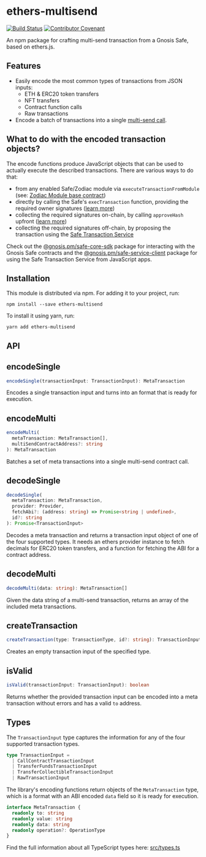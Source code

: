 # ethers-multisend

[![Build Status](https://github.com/gnosis/ethers-multisend/actions/workflows/ci.yml/badge.svg)](https://github.com/gnosis/ethers-multisend/actions/workflows/ci.yml)
[![Contributor Covenant](https://img.shields.io/badge/Contributor%20Covenant-2.1-4baaaa.svg)](https://github.com/gnosis/CODE_OF_CONDUCT)

An npm package for crafting multi-send transaction from a Gnosis Safe, based on ethers.js.

## Features

- Easily encode the most common types of transactions from JSON inputs:
  - ETH & ERC20 token transfers
  - NFT transfers
  - Contract function calls
  - Raw transactions
- Encode a batch of transactions into a single [multi-send call](https://github.com/gnosis/safe-contracts/blob/main/contracts/libraries/MultiSend.sol).

## What to do with the encoded transaction objects?

The encode functions produce JavaScript objects that can be used to actually execute the described transactions.
There are various ways to do that:

- from any enabled Safe/Zodiac module via `executeTransactionFromModule` (see: [Zodiac Module base contract](https://github.com/gnosis/zodiac/blob/master/contracts/core/Module.sol#L43))
- directly by calling the Safe's `execTransaction` function, providing the required owner signatures ([learn more](https://docs.gnosis.io/safe/docs/contracts_tx_execution/))
- collecting the required signatures on-chain, by calling `approveHash` upfront ([learn more](https://docs.gnosis.io/safe/docs/contracts_tx_execution/#on-chain-approvals))
- collecting the required signatures off-chain, by proposing the transaction using the [Safe Transaction Service](https://docs.gnosis.io/safe/docs/tutorial_tx_service_initiate_sign/)

Check out the [@gnosis.pm/safe-core-sdk](https://github.com/gnosis/safe-core-sdk/tree/main/packages/safe-core-sdk) package for interacting with the Gnosis Safe contracts and the [@gnosis.pm/safe-service-client](https://github.com/gnosis/safe-core-sdk/tree/main/packages/safe-service-client) package for using the Safe Transaction Service from JavaScript apps.

## Installation

This module is distributed via npm. For adding it to your project, run:

```
npm install --save ethers-multisend
```

To install it using yarn, run:

```
yarn add ethers-multisend
```

## API

## encodeSingle

```ts
encodeSingle(transactionInput: TransactionInput): MetaTransaction
```

Encodes a single transaction input and turns into an format that is ready for execution.

## encodeMulti

```ts
encodeMulti(
  metaTransaction: MetaTransaction[], 
  multiSendContractAddress?: string
): MetaTransaction
```

Batches a set of meta transactions into a single multi-send contract call.

## decodeSingle

```ts
decodeSingle(
  metaTransaction: MetaTransaction,
  provider: Provider,
  fetchAbi?: (address: string) => Promise<string | undefined>,
  id?: string
): Promise<TransactionInput>
```

Decodes a meta transaction and returns a transaction input object of one of the four supported types.
It needs an ethers provider instance to fetch decimals for ERC20 token transfers, and a function for fetching the ABI for a contract address.

## decodeMulti

```ts
decodeMulti(data: string): MetaTransaction[]
```

Given the data string of a multi-send transaction, returns an array of the included meta transactions.

## createTransaction

```ts
createTransaction(type: TransactionType, id?: string): TransactionInput
```

Creates an empty transaction input of the specified type.

## isValid

```ts
isValid(transactionInput: TransactionInput): boolean
```

Returns whether the provided transaction input can be encoded into a meta transaction without errors and has a valid `to` address.

## Types

The `TransactionInput` type captures the information for any of the four supported transaction types.

```ts
type TransactionInput =
  | CallContractTransactionInput
  | TransferFundsTransactionInput
  | TransferCollectibleTransactionInput
  | RawTransactionInput
```

The library's encoding functions return objects of the `MetaTransaction` type, which is a format with an ABI encoded `data` field so it is ready for execution.

```ts
interface MetaTransaction {
  readonly to: string
  readonly value: string
  readonly data: string
  readonly operation?: OperationType
}
```

Find the full information about all TypeScript types here: [src/types.ts](src/types.ts)
